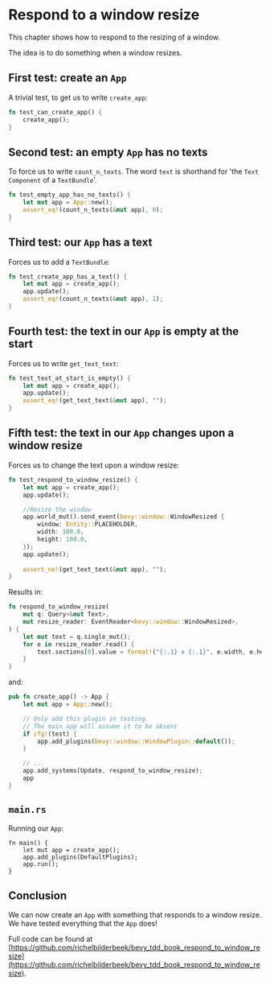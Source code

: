 # Respond to a window resize

This chapter shows how to respond to the resizing of a window.

The idea is to do something when a window resizes.

## First test: create an `App`

A trivial test, to get us to write `create_app`:

```rust
fn test_can_create_app() {
    create_app();
}
```

## Second test: an empty `App` has no texts

To force us to write `count_n_texts`.
The word `text` is shorthand for 'the `Text` `Component`
of a `TextBundle`'.

```rust
fn test_empty_app_has_no_texts() {
    let mut app = App::new();
    assert_eq!(count_n_texts(&mut app), 0);
}
```

## Third test: our `App` has a text

Forces us to add a `TextBundle`:

```rust
fn test_create_app_has_a_text() {
    let mut app = create_app();
    app.update();
    assert_eq!(count_n_texts(&mut app), 1);
}
```

## Fourth test: the text in our `App` is empty at the start

Forces us to write `get_text_text`:

```rust
fn test_text_at_start_is_empty() {
    let mut app = create_app();
    app.update();
    assert_eq!(get_text_text(&mut app), "");
}
```

## Fifth test: the text in our `App` changes upon a window resize

Forces us to change the text upon a window resize:

```rust
fn test_respond_to_window_resize() {
    let mut app = create_app();
    app.update();

    //Resize the window
    app.world_mut().send_event(bevy::window::WindowResized {
        window: Entity::PLACEHOLDER,
        width: 100.0,
        height: 100.0,
    });
    app.update();
    
    assert_ne!(get_text_text(&mut app), "");
}
```

Results in:

```rust
fn respond_to_window_resize(
    mut q: Query<&mut Text>,
    mut resize_reader: EventReader<bevy::window::WindowResized>,
) {
    let mut text = q.single_mut();
    for e in resize_reader.read() {
        text.sections[0].value = format!("{:.1} x {:.1}", e.width, e.height);
    }
}
```

and:

```rust
pub fn create_app() -> App {
    let mut app = App::new();

    // Only add this plugin in testing.
    // The main app will assume it to be absent
    if cfg!(test) {
        app.add_plugins(bevy::window::WindowPlugin::default());
    }

    // ...
    app.add_systems(Update, respond_to_window_resize);
    app
}
```

## `main.rs`

Running our `App`:

```
fn main() {
    let mut app = create_app();
    app.add_plugins(DefaultPlugins);
    app.run();
}
```

## Conclusion

We can now create an `App` with something that responds
to a window resize.
We have tested everything that the `App` does!

Full code can be found at [https://github.com/richelbilderbeek/bevy_tdd_book_respond_to_window_resize](https://github.com/richelbilderbeek/bevy_tdd_book_respond_to_window_resize).

